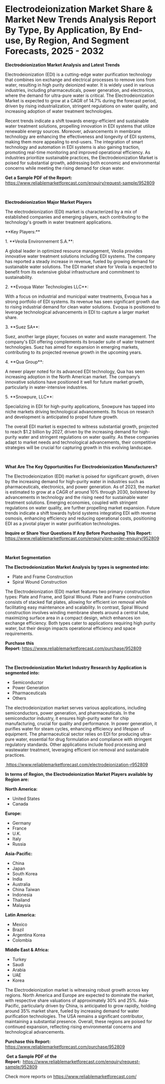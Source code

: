 <p><h1>Electrodeionization Market Share & Market New Trends Analysis Report By Type, By Application, By End-use, By Region, And Segment Forecasts, 2025 - 2032</h1></p><p><strong>Electrodeionization Market Analysis and Latest Trends</strong></p>
<p><p>Electrodeionization (EDI) is a cutting-edge water purification technology that combines ion exchange and electrical processes to remove ions from water, resulting in high purity deionized water. It is widely used in various industries, including pharmaceuticals, power generation, and electronics, where the demand for ultra-pure water is critical. The Electrodeionization Market is expected to grow at a CAGR of 14.7% during the forecast period, driven by rising industrialization, stringent regulations on water quality, and increasing adoption of water treatment technologies.</p><p>Recent trends indicate a shift towards energy-efficient and sustainable water treatment solutions, propelling innovation in EDI systems that utilize renewable energy sources. Moreover, advancements in membrane technology are enhancing the effectiveness and longevity of EDI systems, making them more appealing to end-users. The integration of smart technology and automation in EDI systems is also gaining traction, promoting real-time monitoring and improved operational efficiency. As industries prioritize sustainable practices, the Electrodeionization Market is poised for substantial growth, addressing both economic and environmental concerns while meeting the rising demand for clean water.</p></p>
<p><strong>Get a Sample PDF of the Report:&nbsp;</strong> <a href="https://www.reliablemarketforecast.com/enquiry/request-sample/952809?utm_campaign=2821&utm_medium=2&utm_source=Github&utm_content=ia&utm_term=06032025&utm_id=electrodeionization">https://www.reliablemarketforecast.com/enquiry/request-sample/952809</a></p>
<p>&nbsp;</p>
<p><strong>Electrodeionization Major Market Players</strong></p>
<p><p>The electrodeionization (EDI) market is characterized by a mix of established companies and emerging players, each contributing to the technology's growth in water treatment applications.</p><p>**Key Players:**</p><p>1. **Veolia Environnement S.A.**:</p><p>   A global leader in optimized resource management, Veolia provides innovative water treatment solutions including EDI systems. The company has reported a steady increase in revenue, fueled by growing demand for sustainable water solutions. The EDI market share for Veolia is expected to benefit from its extensive global infrastructure and commitment to sustainability.</p><p>2. **Evoqua Water Technologies LLC**:</p><p>   With a focus on industrial and municipal water treatments, Evoqua has a strong portfolio of EDI systems. Its revenue has seen significant growth due to rising industrial demand for clean water solutions. Evoqua is positioned to leverage technological advancements in EDI to capture a larger market share.</p><p>3. **Suez SA**:</p><p>   Suez, another large player, focuses on water and waste management. The company's EDI offering complements its broader suite of water treatment technologies. Suez has aimed for expansion in emerging markets, contributing to its projected revenue growth in the upcoming years.</p><p>4. **Qua Group**:</p><p>   A newer player noted for its advanced EDI technology, Qua has seen increasing adoption in the North American market. The company’s innovative solutions have positioned it well for future market growth, particularly in water-intensive industries.</p><p>5. **Snowpure, LLC**:</p><p>   Specializing in EDI for high-purity applications, Snowpure has tapped into niche markets driving technological advancements. Its focus on research and development is anticipated to propel future growth.</p><p>The overall EDI market is expected to witness substantial growth, projected to reach $1.2 billion by 2027, driven by the increasing demand for high-purity water and stringent regulations on water quality. As these companies adapt to market needs and technological advancements, their competitive strategies will be crucial for capturing growth in this evolving landscape.</p></p>
<p>&nbsp;</p>
<p><strong>What Are The Key Opportunities For Electrodeionization Manufacturers?</strong></p>
<p><p>The Electrodeionization (EDI) market is poised for significant growth, driven by the increasing demand for high-purity water in industries such as pharmaceuticals, electronics, and power generation. As of 2023, the market is estimated to grow at a CAGR of around 10% through 2030, bolstered by advancements in technology and the rising need for sustainable water treatment solutions. Emerging economies, coupled with stringent regulations on water quality, are further propelling market expansion. Future trends indicate a shift towards hybrid systems integrating EDI with reverse osmosis, enhancing efficiency and reducing operational costs, positioning EDI as a pivotal player in water purification technologies.</p></p>
<p><strong>Inquire or Share Your Questions If Any Before Purchasing This Report:</strong> <a href="https://www.reliablemarketforecast.com/enquiry/pre-order-enquiry/952809?utm_campaign=2821&utm_medium=2&utm_source=Github&utm_content=ia&utm_term=06032025&utm_id=electrodeionization">https://www.reliablemarketforecast.com/enquiry/pre-order-enquiry/952809</a></p>
<p>&nbsp;</p>
<p><strong>Market Segmentation</strong></p>
<p><strong>The Electrodeionization Market Analysis by types is segmented into:</strong></p>
<p><ul><li>Plate and Frame Construction</li><li>Spiral Wound Construction</li></ul></p>
<p><p>The Electrodeionization (EDI) market features two primary construction types: Plate and Frame, and Spiral Wound. Plate and Frame construction consists of stacked flat plates, allowing for efficient ion removal while facilitating easy maintenance and scalability. In contrast, Spiral Wound construction involves winding membrane sheets around a central tube, maximizing surface area in a compact design, which enhances ion exchange efficiency. Both types cater to applications requiring high purity water, but their design impacts operational efficiency and space requirements.</p></p>
<p><strong>Purchase this Report:&nbsp;</strong><a href="https://www.reliablemarketforecast.com/purchase/952809?utm_campaign=2821&utm_medium=2&utm_source=Github&utm_content=ia&utm_term=06032025&utm_id=electrodeionization">https://www.reliablemarketforecast.com/purchase/952809</a></p>
<p>&nbsp;</p>
<p><strong>The Electrodeionization Market Industry Research by Application is segmented into:</strong></p>
<p><ul><li>Semiconductor</li><li>Power Generation</li><li>Pharmaceuticals</li><li>Others</li></ul></p>
<p><p>The electrodeionization market serves various applications, including semiconductors, power generation, and pharmaceuticals. In the semiconductor industry, it ensures high-purity water for chip manufacturing, crucial for quality and performance. In power generation, it purifies water for steam cycles, enhancing efficiency and lifespan of equipment. The pharmaceutical sector relies on EDI for producing ultra-pure water, essential for drug formulation and compliance with stringent regulatory standards. Other applications include food processing and wastewater treatment, leveraging efficient ion removal and sustainable practices.</p></p>
<p><a href="https://www.reliablemarketforecast.com/electrodeionization-r952809?utm_campaign=2821&utm_medium=2&utm_source=Github&utm_content=ia&utm_term=06032025&utm_id=electrodeionization">&nbsp;https://www.reliablemarketforecast.com/electrodeionization-r952809</a></p>
<p><strong>In terms of Region, the Electrodeionization Market Players available by Region are:</strong></p>
<p>
    <p> <strong> North America: </strong>
        <ul>
            <li>United States</li>
            <li>Canada</li>
        </ul>
        </p> 
    <p> <strong> Europe: </strong>
        <ul>
            <li>Germany</li>
            <li>France</li>
            <li>U.K.</li>
            <li>Italy</li>
            <li>Russia</li>
        </ul>
        </p> 
    <p> <strong> Asia-Pacific: </strong>
        <ul>
            <li>China</li>
            <li>Japan</li>
            <li>South Korea</li>
            <li>India</li>
            <li>Australia</li>
            <li>China Taiwan</li>
            <li>Indonesia</li>
            <li>Thailand</li>
            <li>Malaysia</li>
        </ul>
        </p> 
    <p> <strong> Latin America: </strong>
        <ul>
            <li>Mexico</li>
            <li>Brazil</li>
            <li>Argentina Korea</li>
            <li>Colombia</li>
        </ul>
        </p> 
    <p> <strong> Middle East & Africa: </strong>
        <ul>
            <li>Turkey</li>
            <li>Saudi</li>
            <li>Arabia</li>
            <li>UAE</li>
            <li>Korea</li>
        </ul>
    </p>
    </p>
<p><p>The Electrodeionization market is witnessing robust growth across key regions. North America and Europe are expected to dominate the market, with respective share valuations of approximately 30% and 25%. Asia-Pacific, particularly driven by China, is anticipated to grow rapidly, holding around 35% market share, fueled by increasing demand for water purification technologies. The USA remains a significant contributor, maintaining a substantial presence. Overall, these regions are poised for continued expansion, reflecting rising environmental concerns and technological advancements.</p></p>
<p><strong>Purchase this Report: </strong><a href="https://www.reliablemarketforecast.com/purchase/952809?utm_campaign=2821&utm_medium=2&utm_source=Github&utm_content=ia&utm_term=06032025&utm_id=electrodeionization">https://www.reliablemarketforecast.com/purchase/952809</a></p>
<p>&nbsp;<strong>Get a Sample PDF of the Report:&nbsp;&nbsp;</strong><a href="https://www.reliablemarketforecast.com/enquiry/request-sample/952809?utm_campaign=2821&utm_medium=2&utm_source=Github&utm_content=ia&utm_term=06032025&utm_id=electrodeionization">https://www.reliablemarketforecast.com/enquiry/request-sample/952809</a></p>
<p><strong></strong></p>
<p>Check more reports on <a href="https://www.reliablemarketforecast.com/?utm_campaign=2821&utm_medium=2&utm_source=Github&utm_content=ia&utm_term=06032025&utm_id=electrodeionization">https://www.reliablemarketforecast.com/</a></p>